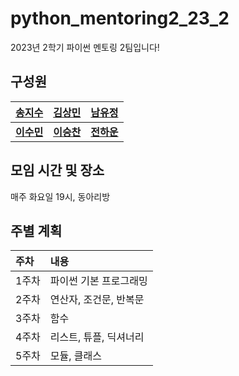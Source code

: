 # python_mentoring2_23_2
2023년 2학기 파이썬 멘토링 2팀입니다!


## 구성원
| [송지수](https://github.com/jisuSong0625) | [김상민](https://github.com/msmiik) | [남유정](https://github.com/nanvouzen) |
|:-----:|:-----:|:-----:|
| **[이수민](https://github.com/sum-inout)** | **[이승찬](https://github.com/Stardust6700)** | **[전하운](https://github.com/wifiaircat)** |

## 모임 시간 및 장소
매주 화요일 19시, 동아리방

## 주별 계획
|주차|내용|
|:------|:----------------------------|
|1주차  |파이썬 기본 프로그래밍       |
|2주차  |연산자, 조건문, 반복문       |
|3주차  |함수                         |
|4주차  |리스트, 튜플, 딕셔너리       |
|5주차  |모듈, 클래스                 |
